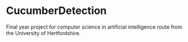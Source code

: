 # CucumberDetection
Final year project for computer science in artificial intelligence route from the University of Hertfordshire. 
